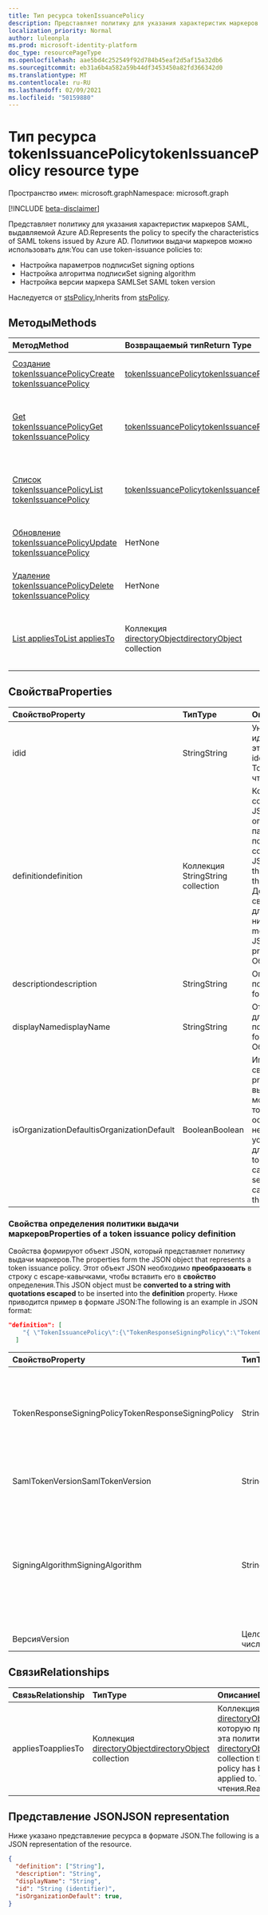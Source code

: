 ```yaml
---
title: Тип ресурса tokenIssuancePolicy
description: Представляет политику для указания характеристик маркеров SAML, выдавляемой Azure AD.
localization_priority: Normal
author: luleonpla
ms.prod: microsoft-identity-platform
doc_type: resourcePageType
ms.openlocfilehash: aae5bd4c252549f92d784b45eaf2d5af15a32db6
ms.sourcegitcommit: eb31a6b4a582a59b44df3453450a82fd366342d0
ms.translationtype: MT
ms.contentlocale: ru-RU
ms.lasthandoff: 02/09/2021
ms.locfileid: "50159880"
---
```

# <a name="tokenissuancepolicy-resource-type"></a><span data-ttu-id="32977-103">Тип ресурса tokenIssuancePolicy</span><span class="sxs-lookup"><span data-stu-id="32977-103">tokenIssuancePolicy resource type</span></span>

<span data-ttu-id="32977-104">Пространство имен: microsoft.graph</span><span class="sxs-lookup"><span data-stu-id="32977-104">Namespace: microsoft.graph</span></span>

[!INCLUDE [beta-disclaimer](../../includes/beta-disclaimer.md)]

<span data-ttu-id="32977-105">Представляет политику для указания характеристик маркеров SAML, выдавляемой Azure AD.</span><span class="sxs-lookup"><span data-stu-id="32977-105">Represents the policy to specify the characteristics of SAML tokens issued by Azure AD.</span></span> <span data-ttu-id="32977-106">Политики выдачи маркеров можно использовать для:</span><span class="sxs-lookup"><span data-stu-id="32977-106">You can use token-issuance policies to:</span></span>

- <span data-ttu-id="32977-107">Настройка параметров подписи</span><span class="sxs-lookup"><span data-stu-id="32977-107">Set signing options</span></span>
- <span data-ttu-id="32977-108">Настройка алгоритма подписи</span><span class="sxs-lookup"><span data-stu-id="32977-108">Set signing algorithm</span></span>
- <span data-ttu-id="32977-109">Настройка версии маркера SAML</span><span class="sxs-lookup"><span data-stu-id="32977-109">Set SAML token version</span></span>

<span data-ttu-id="32977-110">Наследуется от [stsPolicy.](stsPolicy.md)</span><span class="sxs-lookup"><span data-stu-id="32977-110">Inherits from [stsPolicy](stsPolicy.md).</span></span>

## <a name="methods"></a><span data-ttu-id="32977-111">Методы</span><span class="sxs-lookup"><span data-stu-id="32977-111">Methods</span></span>

| <span data-ttu-id="32977-112">Метод</span><span class="sxs-lookup"><span data-stu-id="32977-112">Method</span></span>       | <span data-ttu-id="32977-113">Возвращаемый тип</span><span class="sxs-lookup"><span data-stu-id="32977-113">Return Type</span></span> | <span data-ttu-id="32977-114">Описание</span><span class="sxs-lookup"><span data-stu-id="32977-114">Description</span></span> |
|:-------------|:------------|:------------|
| [<span data-ttu-id="32977-115">Создание tokenIssuancePolicy</span><span class="sxs-lookup"><span data-stu-id="32977-115">Create tokenIssuancePolicy</span></span>](../api/tokenissuancepolicy-post-tokenissuancepolicy.md) | [<span data-ttu-id="32977-116">tokenIssuancePolicy</span><span class="sxs-lookup"><span data-stu-id="32977-116">tokenIssuancePolicy</span></span>](tokenissuancepolicy.md) | <span data-ttu-id="32977-117">Создание объекта tokenIssuancePolicy.</span><span class="sxs-lookup"><span data-stu-id="32977-117">Create a tokenIssuancePolicy object.</span></span> |
| [<span data-ttu-id="32977-118">Get tokenIssuancePolicy</span><span class="sxs-lookup"><span data-stu-id="32977-118">Get tokenIssuancePolicy</span></span>](../api/tokenissuancepolicy-get.md) | [<span data-ttu-id="32977-119">tokenIssuancePolicy</span><span class="sxs-lookup"><span data-stu-id="32977-119">tokenIssuancePolicy</span></span>](tokenissuancepolicy.md) | <span data-ttu-id="32977-120">Чтение свойств и связей объекта tokenIssuancePolicy.</span><span class="sxs-lookup"><span data-stu-id="32977-120">Read properties and relationships of a tokenIssuancePolicy object.</span></span> |
| [<span data-ttu-id="32977-121">Список tokenIssuancePolicy</span><span class="sxs-lookup"><span data-stu-id="32977-121">List tokenIssuancePolicy</span></span>](../api/tokenissuancepolicy-list.md) | [<span data-ttu-id="32977-122">tokenIssuancePolicy</span><span class="sxs-lookup"><span data-stu-id="32977-122">tokenIssuancePolicy</span></span>](tokenissuancepolicy.md) | <span data-ttu-id="32977-123">Чтение свойств и связей объектов tokenIssuancePolicy.</span><span class="sxs-lookup"><span data-stu-id="32977-123">Read properties and relationships of tokenIssuancePolicy objects.</span></span> |
| [<span data-ttu-id="32977-124">Обновление tokenIssuancePolicy</span><span class="sxs-lookup"><span data-stu-id="32977-124">Update tokenIssuancePolicy</span></span>](../api/tokenissuancepolicy-update.md) | <span data-ttu-id="32977-125">Нет</span><span class="sxs-lookup"><span data-stu-id="32977-125">None</span></span> | <span data-ttu-id="32977-126">Обновление объекта tokenIssuancePolicy.</span><span class="sxs-lookup"><span data-stu-id="32977-126">Update a tokenIssuancePolicy object.</span></span> |
| [<span data-ttu-id="32977-127">Удаление tokenIssuancePolicy</span><span class="sxs-lookup"><span data-stu-id="32977-127">Delete tokenIssuancePolicy</span></span>](../api/tokenissuancepolicy-delete.md) | <span data-ttu-id="32977-128">Нет</span><span class="sxs-lookup"><span data-stu-id="32977-128">None</span></span> | <span data-ttu-id="32977-129">Удаление объекта tokenIssuancePolicy.</span><span class="sxs-lookup"><span data-stu-id="32977-129">Delete a tokenIssuancePolicy object.</span></span> |
| [<span data-ttu-id="32977-130">List appliesTo</span><span class="sxs-lookup"><span data-stu-id="32977-130">List appliesTo</span></span>](../api/tokenissuancepolicy-list-appliesto.md) | <span data-ttu-id="32977-131">Коллекция [directoryObject](directoryobject.md)</span><span class="sxs-lookup"><span data-stu-id="32977-131">[directoryObject](directoryobject.md) collection</span></span> | <span data-ttu-id="32977-132">Получите список directoryObjects, к которые была применена эта политика.</span><span class="sxs-lookup"><span data-stu-id="32977-132">Get the list of directoryObjects that this policy has been applied to.</span></span> |

## <a name="properties"></a><span data-ttu-id="32977-133">Свойства</span><span class="sxs-lookup"><span data-stu-id="32977-133">Properties</span></span>

| <span data-ttu-id="32977-134">Свойство</span><span class="sxs-lookup"><span data-stu-id="32977-134">Property</span></span>     | <span data-ttu-id="32977-135">Тип</span><span class="sxs-lookup"><span data-stu-id="32977-135">Type</span></span>        | <span data-ttu-id="32977-136">Описание</span><span class="sxs-lookup"><span data-stu-id="32977-136">Description</span></span> |
|:-------------|:------------|:------------|
|<span data-ttu-id="32977-137">id</span><span class="sxs-lookup"><span data-stu-id="32977-137">id</span></span>|<span data-ttu-id="32977-138">String</span><span class="sxs-lookup"><span data-stu-id="32977-138">String</span></span>| <span data-ttu-id="32977-139">Уникальный идентификатор для этой политики.</span><span class="sxs-lookup"><span data-stu-id="32977-139">Unique identifier for this policy.</span></span> <span data-ttu-id="32977-140">Только для чтения.</span><span class="sxs-lookup"><span data-stu-id="32977-140">Read-only.</span></span>|
|<span data-ttu-id="32977-141">definition</span><span class="sxs-lookup"><span data-stu-id="32977-141">definition</span></span>|<span data-ttu-id="32977-142">Коллекция String</span><span class="sxs-lookup"><span data-stu-id="32977-142">String collection</span></span>| <span data-ttu-id="32977-143">Коллекция строк, содержащая строку JSON, которая определяет правила и параметры для этой политики.</span><span class="sxs-lookup"><span data-stu-id="32977-143">A string collection containing a JSON string that defines the rules and settings for this policy.</span></span> <span data-ttu-id="32977-144">Дополнительные сведения о схеме JSON для этого свойства см. ниже.</span><span class="sxs-lookup"><span data-stu-id="32977-144">See below for more details about the JSON schema for this property.</span></span> <span data-ttu-id="32977-145">Обязательный.</span><span class="sxs-lookup"><span data-stu-id="32977-145">Required.</span></span>|
|<span data-ttu-id="32977-146">description</span><span class="sxs-lookup"><span data-stu-id="32977-146">description</span></span>|<span data-ttu-id="32977-147">String</span><span class="sxs-lookup"><span data-stu-id="32977-147">String</span></span>| <span data-ttu-id="32977-148">Описание этой политики.</span><span class="sxs-lookup"><span data-stu-id="32977-148">Description for this policy.</span></span>|
|<span data-ttu-id="32977-149">displayName</span><span class="sxs-lookup"><span data-stu-id="32977-149">displayName</span></span>|<span data-ttu-id="32977-150">String</span><span class="sxs-lookup"><span data-stu-id="32977-150">String</span></span>| <span data-ttu-id="32977-151">Отображаемого имени для этой политики.</span><span class="sxs-lookup"><span data-stu-id="32977-151">Display name for this policy.</span></span> <span data-ttu-id="32977-152">Обязательно.</span><span class="sxs-lookup"><span data-stu-id="32977-152">Required.</span></span>|
|<span data-ttu-id="32977-153">isOrganizationDefault</span><span class="sxs-lookup"><span data-stu-id="32977-153">isOrganizationDefault</span></span>|<span data-ttu-id="32977-154">Boolean</span><span class="sxs-lookup"><span data-stu-id="32977-154">Boolean</span></span>|<span data-ttu-id="32977-155">Игнорируйте это свойство.</span><span class="sxs-lookup"><span data-stu-id="32977-155">Ignore this property.</span></span> <span data-ttu-id="32977-156">Политика выдачи маркеров может применяться только к тем или иным основным службам и не может быть установлена глобально для организации.</span><span class="sxs-lookup"><span data-stu-id="32977-156">The token-issuance policy can only be applied to service principals and can't be set globally for the organization.</span></span>|


### <a name="properties-of-a-token-issuance-policy-definition"></a><span data-ttu-id="32977-157">Свойства определения политики выдачи маркеров</span><span class="sxs-lookup"><span data-stu-id="32977-157">Properties of a token issuance policy definition</span></span>
<span data-ttu-id="32977-158">Свойства формируют объект JSON, который представляет политику выдачи маркеров.</span><span class="sxs-lookup"><span data-stu-id="32977-158">The properties form the JSON object that represents a token issuance policy.</span></span> <span data-ttu-id="32977-159">Этот объект JSON необходимо **преобразовать** в строку с escape-кавычками, чтобы вставить его в **свойство** определения.</span><span class="sxs-lookup"><span data-stu-id="32977-159">This JSON object must be **converted to a string with quotations escaped** to be inserted into the **definition** property.</span></span> <span data-ttu-id="32977-160">Ниже приводится пример в формате JSON:</span><span class="sxs-lookup"><span data-stu-id="32977-160">The following is an example in JSON format:</span></span>

<!-- {
  "blockType": "ignored"
}-->
``` json
"definition": [
    "{ \"TokenIssuancePolicy\":{\"TokenResponseSigningPolicy\":\"TokenOnly\",\"SamlTokenVersion\":\"1.1\",\"SigningAlgorithm\":\"http://www.w3.org/2001/04/xmldsig-more#rsa-sha256\",\"Version\":1}}"
  ]
```


| <span data-ttu-id="32977-161">Свойство</span><span class="sxs-lookup"><span data-stu-id="32977-161">Property</span></span>     | <span data-ttu-id="32977-162">Тип</span><span class="sxs-lookup"><span data-stu-id="32977-162">Type</span></span>   |<span data-ttu-id="32977-163">Описание</span><span class="sxs-lookup"><span data-stu-id="32977-163">Description</span></span>|
|:---------------|:--------|:----------|
|<span data-ttu-id="32977-164">TokenResponseSigningPolicy</span><span class="sxs-lookup"><span data-stu-id="32977-164">TokenResponseSigningPolicy</span></span>|<span data-ttu-id="32977-165">String</span><span class="sxs-lookup"><span data-stu-id="32977-165">String</span></span>|<span data-ttu-id="32977-166">Представляет параметры подписи сертификатов, доступные в Azure AD.</span><span class="sxs-lookup"><span data-stu-id="32977-166">Represents the certificate signing options available in Azure AD.</span></span> <span data-ttu-id="32977-167">Поддерживаемые значения: `ResponseOnly` , `TokenOnly` , `ResponseAndToken` .</span><span class="sxs-lookup"><span data-stu-id="32977-167">Supported values are: `ResponseOnly`, `TokenOnly`, `ResponseAndToken`.</span></span>  |
|<span data-ttu-id="32977-168">SamlTokenVersion</span><span class="sxs-lookup"><span data-stu-id="32977-168">SamlTokenVersion</span></span>|<span data-ttu-id="32977-169">String</span><span class="sxs-lookup"><span data-stu-id="32977-169">String</span></span>|<span data-ttu-id="32977-170">Версия маркера SAML.</span><span class="sxs-lookup"><span data-stu-id="32977-170">Version of the SAML token.</span></span> <span data-ttu-id="32977-171">Поддерживаемые значения: `1.1` , `2.0` .</span><span class="sxs-lookup"><span data-stu-id="32977-171">Supported values are: `1.1`, `2.0`.</span></span> |
|<span data-ttu-id="32977-172">SigningAlgorithm</span><span class="sxs-lookup"><span data-stu-id="32977-172">SigningAlgorithm</span></span>|<span data-ttu-id="32977-173">String</span><span class="sxs-lookup"><span data-stu-id="32977-173">String</span></span>|<span data-ttu-id="32977-174">Алгоритм подписи, который Azure AD использует для подписи маркера SAML.</span><span class="sxs-lookup"><span data-stu-id="32977-174">Signing algorithm use by Azure AD to sign the SAML token.</span></span> <span data-ttu-id="32977-175">Поддерживаемые значения: `http://www.w3.org/2001/04/xmldsig-more#rsa-sha256` , `http://www.w3.org/2000/09/xmldsig#rsa-sha1` .</span><span class="sxs-lookup"><span data-stu-id="32977-175">Supported values are: `http://www.w3.org/2001/04/xmldsig-more#rsa-sha256`, `http://www.w3.org/2000/09/xmldsig#rsa-sha1`.</span></span>|
|<span data-ttu-id="32977-176">Версия</span><span class="sxs-lookup"><span data-stu-id="32977-176">Version</span></span>|<span data-ttu-id="32977-177">Целое число</span><span class="sxs-lookup"><span data-stu-id="32977-177">Integer</span></span>|<span data-ttu-id="32977-178">Установите значение 1.</span><span class="sxs-lookup"><span data-stu-id="32977-178">Set value of 1.</span></span> <span data-ttu-id="32977-179">Обязательный.</span><span class="sxs-lookup"><span data-stu-id="32977-179">Required.</span></span>|


## <a name="relationships"></a><span data-ttu-id="32977-180">Связи</span><span class="sxs-lookup"><span data-stu-id="32977-180">Relationships</span></span>

| <span data-ttu-id="32977-181">Связь</span><span class="sxs-lookup"><span data-stu-id="32977-181">Relationship</span></span> | <span data-ttu-id="32977-182">Тип</span><span class="sxs-lookup"><span data-stu-id="32977-182">Type</span></span>        | <span data-ttu-id="32977-183">Описание</span><span class="sxs-lookup"><span data-stu-id="32977-183">Description</span></span> |
|:-------------|:------------|:------------|
|<span data-ttu-id="32977-184">appliesTo</span><span class="sxs-lookup"><span data-stu-id="32977-184">appliesTo</span></span>|<span data-ttu-id="32977-185">Коллекция [directoryObject](directoryobject.md)</span><span class="sxs-lookup"><span data-stu-id="32977-185">[directoryObject](directoryobject.md) collection</span></span>| <span data-ttu-id="32977-186">Коллекция [directoryObject,](directoryObject.md) к которую применена эта политика.</span><span class="sxs-lookup"><span data-stu-id="32977-186">The [directoryObject](directoryObject.md) collection that this policy has been applied to.</span></span> <span data-ttu-id="32977-187">Только для чтения.</span><span class="sxs-lookup"><span data-stu-id="32977-187">Read-only.</span></span>|

## <a name="json-representation"></a><span data-ttu-id="32977-188">Представление JSON</span><span class="sxs-lookup"><span data-stu-id="32977-188">JSON representation</span></span>

<span data-ttu-id="32977-189">Ниже указано представление ресурса в формате JSON.</span><span class="sxs-lookup"><span data-stu-id="32977-189">The following is a JSON representation of the resource.</span></span>

<!-- {
  "blockType": "resource",
  "optionalProperties": [

  ],
  "@odata.type": "microsoft.graph.tokenIssuancePolicy",
  "keyProperty": "id"
}-->

```json
{
  "definition": ["String"],
  "description": "String",
  "displayName": "String",
  "id": "String (identifier)",
  "isOrganizationDefault": true,
}
```

<!-- uuid: 16cd6b66-4b1a-43a1-adaf-3a886856ed98
2019-02-04 14:57:30 UTC -->
<!-- {
  "type": "#page.annotation",
  "description": "tokenIssuancePolicy resource",
  "keywords": "",
  "section": "documentation",
  "tocPath": ""
}-->


